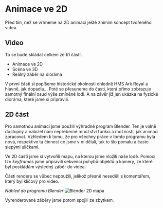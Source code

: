 # Animace ve 2D

Před tím, než se vrhneme na 2D animaci ještě znímím koncept tvořeného videa.

## Video
To se bude skládat celkem ze tří částí.
- Animace ve 2D
- Scéna ve 3D
- Reálný záběr na dioráma

V první části si popíšeme historické okolnosti ohledně HMS Ark Royal a hlavně, jak dopadla...
Poté se přesuneme do části, která přímo zobrazuje samotný finální osud výše zmíněné lodi. A na závěr již jen ukázka na fyzické dioráma, které jsme si připravili.

## 2D část

Pro samotnou animaci jsme použili výhradně program Blender. Ten je volně dostupný a nabízel nám nepřeberné množství funkcí a možností, jak animaci zpracovat. Vzhledem k tomu, že pro všechny práce v tomto programu byla nová, respektive ta činnost co jsme v ní dělali, tak to šlo pomalu a často slepými uličkami.

Ve 2D části jsme si vytvořili mapu, na kterou jsme vložili naše lodě. Pomocí tzv *keyframes* jsme připravili sekvenci pohybů objektů a kamery, ze které byl poskládám výsledný záběr do videa.

Části renderu se vůbec nepoužili, jelikož přesně neseděli s komentářem, který byl klíčový pro video.

*Náhled do programu Blender*
![Blender 2D mapa](../docs/public/ark/render.png)

Vyrenderované záběry jsme potom spojili ze zbytkem.
